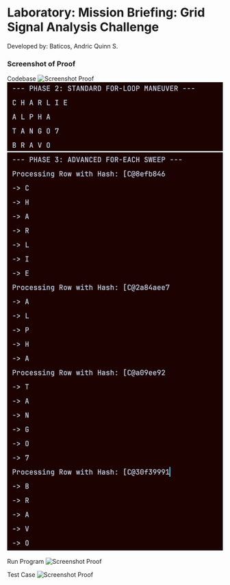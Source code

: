 # Laboratory: Mission Briefing: Grid Signal Analysis Challenge
Developed by: Baticos, Andric Quinn S.

### Screenshot of Proof

Codebase
![Screenshot Proof](/phase1.png?raw=true "phase1")
![Screenshot Proof](/phase2.png?raw=true "phase2")
![Screenshot Proof](/phase3.png?raw=true "phase3")

Run Program
![Screenshot Proof](/success.png?raw=true "run")

Test Case
![Screenshot Proof](/test.png?raw=true "test")